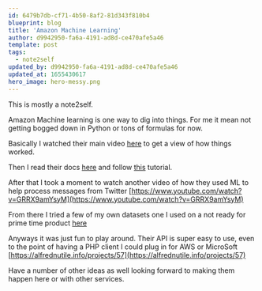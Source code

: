 ```yaml
---
id: 6479b7db-cf71-4b50-8af2-81d343f810b4
blueprint: blog
title: 'Amazon Machine Learning'
author: d9942950-fa6a-4191-ad8d-ce470afe5a46
template: post
tags:
  - note2self
updated_by: d9942950-fa6a-4191-ad8d-ce470afe5a46
updated_at: 1655430617
hero_image: hero-messy.png
---
```

This is mostly a note2self.

Amazon Machine learning is one way to dig into things. For me it mean not getting bogged down in Python or tons of formulas for now.

Basically I watched their main video  [here](https://aws.amazon.com/machine-learning/getting-started/) to get a view of how things worked.

Then I read their docs [here](http://docs.aws.amazon.com/machine-learning/latest/dg/what-is-amazon-machine-learning.html) and follow [this](http://docs.aws.amazon.com/machine-learning/latest/dg/tutorial.html) tutorial.

After that I took a moment to watch another video of how they used ML to help process messages from Twitter [https://www.youtube.com/watch?v=GRRX9amYsyM](https://www.youtube.com/watch?v=GRRX9amYsyM)


From there I tried a few of my own datasets one I used on a not ready for prime time product [here](https://incomings.io/blogs/3)

Anyways it was just fun to play around. Their API is super easy to use, even to the point of having a PHP client I could plug in for AWS or MicroSoft [https://alfrednutile.info/projects/57](https://alfrednutile.info/projects/57)

Have a number of other ideas as well looking forward to making them happen here or with other services.

